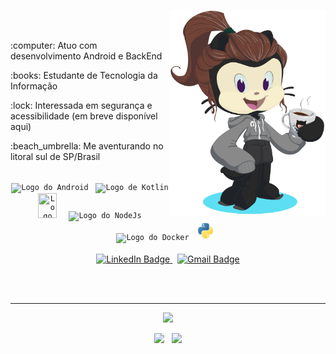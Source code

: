 <div align="center">
 <img align="right" width="250px" src="https://github.com/fernandesnatalia/fernandesnatalia/blob/main/octocat.png">
 
 <br><br>
 
 <p align="left"> :computer: Atuo com desenvolvimento Android e BackEnd </p>
 <p align="left"> :books: Estudante de Tecnologia da Informação </p>
 <p align="left"> :lock: Interessada em segurança e acessibilidade (em breve disponível aqui) </p>
 <p align="left"> :beach_umbrella: Me aventurando no litoral sul de SP/Brasil </p>
 
 <br>
 
 <div display="inline_block">
  <code><img width="30px" src="https://cdn.jsdelivr.net/gh/devicons/devicon/icons/android/android-original.svg" title = "Logo do Android" /></code>  &nbsp;
  <code><img width="25px" src="https://cdn.jsdelivr.net/gh/devicons/devicon/icons/kotlin/kotlin-original.svg" title = "Logo de Kotlin" /></code>  &nbsp;
  <code><img width="30px" height="40" src="https://cdn.jsdelivr.net/gh/devicons/devicon/icons/java/java-original.svg" title = "Logo do Java" /> </code>  &nbsp;
  <code><img width="30px" src="https://cdn.jsdelivr.net/gh/devicons/devicon/icons/nodejs/nodejs-original.svg" title = "Logo do NodeJs" /></code>  &nbsp;
  <code><img width="30px" src="https://cdn.jsdelivr.net/gh/devicons/devicon/icons/docker/docker-original.svg" title = "Logo do Docker" /></code>  &nbsp;
  <code><img width="30px" src="https://raw.githubusercontent.com/devicons/devicon/master/icons/python/python-original.svg"  title ="Logo de Python"/> </code>
  </div>
 
 <br>
 
 <div display="inline_block">
  <a href="https://www.linkedin.com/in/natalia-fernandes-oliveira/"> <img alt="LinkedIn Badge" src="https://img.shields.io/badge/LinkedIn-0077B5?style=for-the-badge&logo=linkedin&logoColor=white" /> </a>  &nbsp;
  <a href="mailto:natalia1fernandes1@gmail.com"> <img alt="Gmail Badge" src="https://img.shields.io/badge/Gmail-D14836?style=for-the-badge&logo=gmail&logoColor=white" /> </a>
 </div>
</div>

<br><br>

************

<p align="center">
  <img height="179em" src="http://github-profile-summary-cards.vercel.app/api/cards/profile-details?username=fernandesnatalia&theme=great_gatsby" />
</p>

<p align="center">
  <img height="180em" src="http://github-profile-summary-cards.vercel.app/api/cards/repos-per-language?username=fernandesnatalia&theme=great_gatsby" /> &nbsp;
  <img height="180em" src="http://github-profile-summary-cards.vercel.app/api/cards/stats?username=fernandesnatalia&theme=great_gatsby" />
</p>
